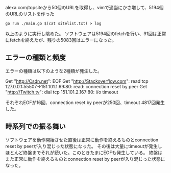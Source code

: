 alexa.com/topsiteから50個のURLを取得し、vimで適当にかさ増して、5194個のURLのリストを作った

```shell
go run ./main.go $(cat sitelist.txt) > log
```

以上のように実行し眺めた。
ソフトウェアは5194回のfetchを行い、91回は正常にfetchを終えたが、残りの5083回はエラーになった。

## エラーの種類と頻度
エラーの種類は以下のような2種類が発生した。

Get "http://Csdn.net": EOF
Get "http://Stackoverflow.com": read tcp 127.0.0.1:55507->151.101.1.69:80: read: connection reset by peer
Get "http://Twitch.tv": dial tcp 151.101.2.167:80: i/o timeout

それぞれEOFが16回、connection reset by peerが250回、timeout 4817回発生した。

## 時系列での振る舞い
ソフトウェアを動作開始させた直後は正常に動作を終えるものとconnection reset by peerが入り混じった状態になった。
その後は大量にtimeoutが発生しほとんど終盤までそれが続いた。このときたまにEOFも発生している。
終盤はまた正常に動作を終えるものとconnection reset by peerが入り混じった状態になった。
